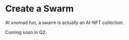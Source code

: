# Create a Swarm

At xnomad.fun, a swarm is actually an AI-NFT collection.

Coming soon in Q2.&#x20;
